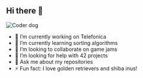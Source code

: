 ## Hi there 👋

<picture>
 <source media="(prefers-color-scheme: dark)" srcset="https://media.tenor.com/gCH9wW1z6gQAAAAM/busy-work.gif">
 <source media="(prefers-color-scheme: light)" srcset="https://media.tenor.com/gCH9wW1z6gQAAAAM/busy-work.gif">
 <img alt="Coder dog" src="https://media.tenor.com/gCH9wW1z6gQAAAAM/busy-work.gif">
</picture>

- 🔭 I’m currently working on Telefonica
- 🌱 I’m currently learning sorting algorithms
- 👯 I’m looking to collaborate on game jams
- 🤔 I’m looking for help with 42 projects
- 💬 Ask me about my repositories
- ⚡ Fun fact: I love golden retrievers and shiba inus!
